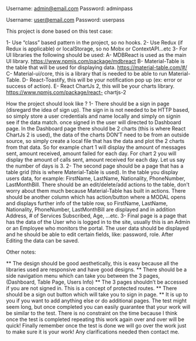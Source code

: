 Username: admin@email.com
Password: adminpass

Username: user@email.com
Password: userpass


This project is done based on this test case:

1- Use “class” based pattern in the project, so no hooks.
2- Use Redux (if Redux is applicable) or localStorage, so no Mobx or ContextAPI…etc
3- For UI libraries the following should be used:
A- MDBReact is used as the main UI library. https://www.npmjs.com/package/mdbreact
B- Material-Table is the table that will be used for displaying data. https://material-table.com/#/
C- Material-ui/core, this is a library that is needed to be able to run Material-Table.
D- React-Toastify, this will be your notification pop up (ex: error or success of action).
E- React ChartJs 2, this will be your charts library. https://www.npmjs.com/package/react-
chartjs-2

How the project should look like ?
1- There should be a sign in page (disregard the idea of sign up). The sign in is not needed to be HTTP
based, so simply store a user credentials and name locally and simply on signin see if the data match.
once signed in the user will directed to Dashboard page.
In the Dashboard page there should be 2 charts (this is where React ChartJs 2 is used), the data of the
charts DON’T need to be from an outside source, so simply create a local file that has the data and plot
the 2 charts from that data.
So for example chart 1 will display the amount of messages sent, amount received, amount failed for
each day. For chart 2 you will display the amount of calls sent, amount received for each day. Let us say
the number of days is 3.
2- The second page should be a page that has a table grid (this is where Material-Table is used). In the
table you display users data, for example: FirstName, LastName, Nationality, PhoneNumber,
LastMonthBill. There should be an edit/delete/add actions to the table, don’t worry about them much
because Material-Table has built in actions. There should be another column which has action/button
where a MODAL opens and displays further info of the table row, so FirstName, LastName, Nationality,
PhoneNumber, LastMonthBill are displayed and in addition Address, # of Services Subscribed, Age, …etc.
3- Final page is a page that has the data of the User who is logged in to the site, usually this is an Admin
or an Employee who monitors the portal. The user data should be displayed and he should be able to
edit certain fields, like: password, role. After Editing the data can be saved.

Other notes:

** The design should be good aesthetically, this is easy because all the libraries used are responsive and
have good designs.
** There should be a side navigation menu which can take you between the 3 pages, (Dashboard, Table
Page, Users Info)
** The 3 pages shouldn’t be accessed if you are not signed in. This is a concept of protected routes.
** There should be a sign out button which will take you to sign in page.
** It is up to you if you want to add anything else or do additional pages.
The test might seem long, but once completed you can easily guarantee that your work will be similar to
the test. There is no constraint on the time because I think once the test is completed repeating this
work again over and over will be quick!
Finally remember once the test is done we will go over the work just to make sure it is your work!
Any clarifications needed then contact me.
